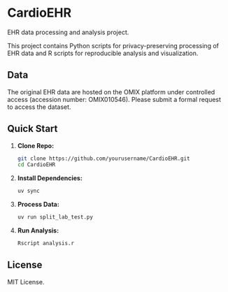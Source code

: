 # CardioEHR

EHR data processing and analysis project.


This project contains Python scripts for privacy-preserving processing of EHR data and R scripts for reproducible analysis and visualization.

## Data

The original EHR data are hosted on the OMIX platform under controlled access (accession number: OMIX010546). Please submit a formal request to access the dataset.

## Quick Start

1.  **Clone Repo:**
    ```bash
    git clone https://github.com/yourusername/CardioEHR.git
    cd CardioEHR
    ```

2.  **Install Dependencies:**
    ```bash
    uv sync
    ```

3.  **Process Data:**
    ```bash
    uv run split_lab_test.py
    ```

4.  **Run Analysis:**
    ```bash
    Rscript analysis.r
    ```


## License

MIT License.